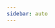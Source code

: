 ```yaml
---
sidebar: auto
---
```


<newsDetail
  :comments-count="12"
  :like-count="7"
  :liked="undefined"
  :images="undefined"
  id="017"
  title="北京市纪委监委通报：3 人被查！"
  sub-title="undefined"
  news-from="CCTV"
  date="Sun Dec 22 2024 15:45:11 GMT+0900 (日本標準時)"
  image="https://picsum.photos/200/300"
  :article-content="'undefined'"
/>
